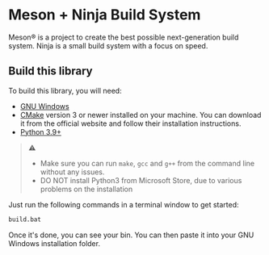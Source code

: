# Meson + Ninja Build System

Meson® is a project to create the best possible next-generation build system.
Ninja is a small build system with a focus on speed.

## Build this library

To build this library, you will need:

* [GNU Windows](https://github.com/tfslabs/gnu-windows)
* [CMake](https://www.cmake.org/) version 3 or newer installed on your machine. You can download it from the official website and follow their installation instructions.
* [Python 3.9+](https://python.org)

> :warning:
>
> * Make sure you can run `make`, `gcc`  and `g++` from the command line without any issues.
> * DO NOT install Python3 from Microsoft Store, due to various problems on the installation

Just run the  following commands in a terminal window to get started:

```cmd
build.bat
```

Once it's done, you can see your bin. You can then paste it into your GNU Windows installation folder.
